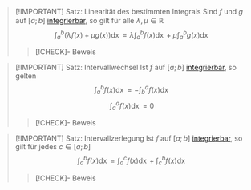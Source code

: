 > [!IMPORTANT] Satz: Linearität des bestimmten Integrals
> Sind $f$ und $g$  auf $[a;b]$ [integrierbar](Bestimmtes%20(Riemann-)Integral.md), so gilt für alle $\lambda,\mu \in \mathbb{R}$
> $$\int_a^b (\lambda f(x) + \mu g(x))\mathop{\mathrm{d}x} = \lambda \int_a^b f(x)\mathop{\mathrm{d}x}+\mu \int_a^b g(x)\mathop{\mathrm{d}x}$$
> > [!CHECK]- Beweis

> [!IMPORTANT] Satz: Intervallwechsel
> Ist $f$  auf $[a;b]$ [integrierbar](Bestimmtes%20(Riemann-)Integral.md), so gelten
> $$\int_a^b f(x)\mathop{\mathrm{d}x} = - \int_b^a f(x)\mathop{\mathrm{d}x}$$
> $$\int_a^a f(x)\mathop{\mathrm{d}x} = 0$$
> > [!CHECK]- Beweis

> [!IMPORTANT] Satz: Intervallzerlegung
> Ist $f$ auf $[a;b]$ [integrierbar](Bestimmtes%20(Riemann-)Integral.md), so gilt für jedes $c\in [a;b]$
> $$\int_a^b f(x)\mathop{\mathrm{d}x} = \int_a^c f(x)\mathop{\mathrm{d}x} + \int_c^b f(x)\mathop{\mathrm{d}x}$$
> > [!CHECK]- Beweis